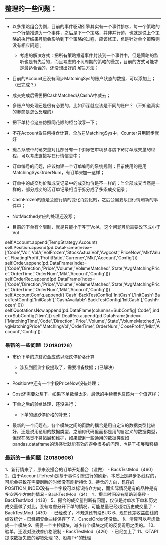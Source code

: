 ## 整理的一些问题：

---

- 以多策略组合为例，目前的事件驱动引擎其实有一个事件排序，每一个策略的一个行情推送为一个事件，之后是下一个策略，并非并行的，也就是说上个策略的执行结果可能会影响到下个策略的过程，应该修正，但是针对单个策略则没有相应问题；
	- 考虑的解决方式：把所有策略推送事件封装到一个事件中，但是策略的监听也是有先后的，而且考虑的不同周期的策略的叠加，目前的方式可能才是最适合合的，还没想出好的 解决方法；

- 目前的Account还没有同步MatchingSys的账户状态的数据，可以添加上；（已完成？）
- 成交完成后需要把CashMatched从CashA中减去；
- 多账户的处理还是很有必要的，比如沪深就应该是不同的账户？（不知道真实的券商是怎么处理的）
- 把下单持仓这些仿照同花顺的柜台改写一下；
- 不在Account做任何持仓计算，全放在MatchingSys中，Counter只用同步就好
- 撮合系统中的成交量对比部分有一个扣除在市场参与度下的订单成交量的过程，可以考虑直接写在行情信息中；
- 订单编号的问题，应该构建一个订单编号的系统规则；目前使用的是用MatchingSys.OrderNum，有订单来加一这样；
- 订单中的成交均价和成交记录中的成交均价是不一样的：当全部成交当然是一样的，部分成交的话订单记录相当于拆分成了多条成交记录；
- CashFrozen的值是会随行情的变化而变化的，之后会需要写到行情刷新的事件中；
- NotMacthed对应的处理还没写；
- 目前的下单有个限制，就是只能小于等于VolA，这个问题可能需要改下成小于Vol

self.Account.append(TempStrategy.Account)
self.Position.append(pd.DataFrame(index=['Code','Vol','VolA','VolFrozen','StockActualVol','Avgcost','PriceNow','MktValue','FloatingProfit','ProfitRatio','Currency','Mkt','Account','Config']))
self.Order.append(pd.DataFrame(index=['Code','Direction','Price','Volume','VolumeMatched','State','AvgMatchingPrice','OrderTime','OrderNum','Mkt','Account','Config']))
self.OrderRec.append(pd.DataFrame(index=['Code','Direction','Price','Volume','VolumeMatched','State','AvgMatchingPrice','OrderTime','OrderNum','Mkt','Account','Config']))
self.AccountConfig.append({'Cash':BackTestConfig['InitCash'],'InitCash':BackTestConfig['InitCash'],'CashAvailable':BackTestConfig['InitCash'],'CashFrozen':0})
self.QuotationsNow.append(pd.DataFrame(columns=SubConfig['Code'],index=SubConfig['Item']))
self.DealRec.append(pd.DataFrame(index=['MatchingTime','Code','Direction','Price','Volume','State','VolumeMatched','AvgMatchingPrice','MatchingVol','OrderTime','OrderNum','CloseProfit','Mkt','Account','Config']))

### 最新的一些问题（20180126）

- 市价下单的冻结资金应该以涨跌停价格计算
	- 涉及到回测字段提取了，需要准备数据；(已解决)
	- 
- Position中还有一个字段PriceNow没有处理；
- Cost还需要处理下，如果下单数量太少，最低的手续费也应该为一个值这样；
- 下单之后的验单处理，还没进行；
	- 下单的涨跌停价格的补充；


- 最新的一个问题点，各个模块之间的函数的耦合是用自定义的数据类型比较好，还是说用通用的数据类型，之前的代码里面都是用的自定义的数据类型，但现在感觉不易拓展和维护，如果使用一些通用的数据类型如pandas.dataframe的话感觉就能有效的避免很多的问题，也易于拓展和移植

### 最新的一些问题（20180606）

1、新行情来了，原来没撮合的订单开始撮合（没做）
	- BackTestMod（460）
2、由于Account.Refresh是基于事件引擎进行的刷新，本质上是异步多线程的，可能会导致在需要刷新的时候没有刷新持仓
3、持仓的方向，现在的POSITION_INDEX没有一个字段可以标识持仓方向，而实际情况是有的品种是有多空两个方向的情况
	- BackTestMod（24）
4、撮合时间没有精确到毫秒
	- BackTestMod（438）
5、撮合的成交量判断有问题，仅仅是对单次下单和历史成交量做了对比，没有考虑分开下单的情况，可能总量已经超过历史成交量了
	- BackTestMod（430）
	- 已经改了，不知道还有没BUG
6、现在还差收益曲线的绩效统计
	- 已经把资金曲线保存了
7、CancelOrder还没做。
8、清算可以考虑做成一个模块
9、需要一个主控模块，减少各个模块之间的反复调用之类的。
10、验单，还没对涨跌停价格限制
	- BackTestMod（426）
	- 已经加上了
11、QTAPI提取数据失败的容错处理
12、股票T+1的处理
